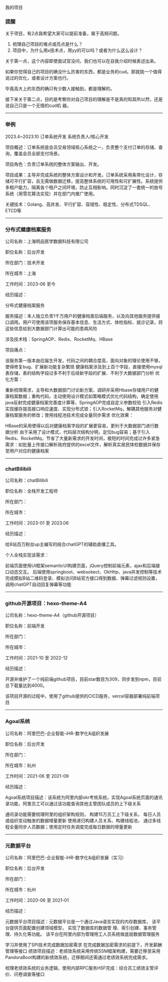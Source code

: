 我的项目

### 提醒

关于项目，有2点我希望大家可以提前准备，属于高频问题。
1. 梳理自己项目的难点或亮点是什么？
2. 项目中，为什么用x技术点，用yy的可以吗？或者为什么这么设计？

关于第一点，这个内容即使面试官没问，我们也可以在自我介绍时候表述出来。

如果你觉得自己的项目的确没什么厉害的东西，都是业务的cud。那就挑一个值得说过的优化，或者设计方案也行。

毕竟高大上的东西的确只有少数人接触到，都是理解的。


接下来关于第二点，目的是考察你对自己项目的理解是不是真的知其所以然，还是说自己只是一个无情的cud机
器。

---

### 举例
2023.4~2023.10  订单系统开发   系统负责人/核心开发

项目概述：订单系统是会员交易领域核心系统之一，负责整个支付订单的存储、查询，覆盖会员全部支付场景。 

项目角色：负责订单系统的整体方案输出、开发。

项目成果：主导并完成系统的整体方案设计和开发。订单系统采用条带化设计，存储可平行扩容，且无需做数据迁移，提高整体系统的可用性和可扩展性。系统提供多租户能力，隔离各个租户之间环境，防止互相影响。同时沉淀了一套统一的放号系统（用雪花算法实现）并在部门内推广使用。

关键技术：Golang、高并发、平行扩容、容错性、稳定性、分布式TDSQL、ETCD等

---

### 分布式健康档案服务

公司名称：上海明品医学数据科技有限公司

职位名称：后台开发

所在部门：技术开发

所在城市：上海

工作时间：2023-06 至今

经历描述：

分布式健康档案服务

服务描述：本人独立负责1千万用户的健康档案后端服务，以及向其他服务提供接口调用。用户可使用该项服务保存基本信息、生活方式、体检指标、就诊记录，将这些信息给到大数据部门计算出可能的患病风险

涉及技术栈：SpringAOP、Redis、RocketMq、HBase

项目痛点：

该服务第一版本由应届生开发，代码之间的耦合度高，面向对象的理论使用不够，使得修复bug、扩展新功能复杂繁琐
健康档案涉及到上百个字段，直接使用mysql表存储，表的结构字段过多不利于后续新字段的扩展、不利于大数据部门分析
优化方案：

重新梳理需求，主导和大数据部门讨论新方案，调研并采用Hbase存储用户的健康档案数据；重构代码，主动使用设计模式如策略模式优化代码结构，确定使用java反射完成健康档案完善度计算等，SpringAOP完成自定义参数校验
引入Redis实现缓存提高接口响应速度、实现分布式锁；引入RocketMq，解耦其他服务对健康档案服务的修改；使用线程池技术完成全量同步需求
优化效果：

HBase的采用使得以后对健康档案字段的扩展更容易，更利于大数据部门进行数据分析
由于采用了设计模式，代码层次结构分明，定位bug容易；基于引入Redis、RocketMq，节省了大量新需求的开发时间，极短的时间完成过许多紧急需求：如批量上传接口解析政府提供的excel文件，解析真实居民体检数据并保存至用户对应的健康档案

---

### chatBilibili

公司名称：chatBilibili

职位名称：全栈开发工程师

所在部门：

所在城市：

工作时间：2023-01 至 2023.06

经历描述：

给B站百万粉丝up主编写的结合chatGPT的辅助直播工具。

个人全栈实现该需求：

前端页面使用UI框架semanticUI构建页面，jQuery控制前端元素，ajax和后端接口动态交互。
后端使用springboot、websokect、OkHttp、java并发控制等技术完成模拟B站二维码登录、模拟访问B站官方接口得到数据、弹幕过滤规则设置，调用chatGPT自动回复弹幕等功能

---

### github开源项目：hexo-theme-A4

公司名称：hexo-theme-A4（github开源项目）

职位名称：前端开发

所在部门：

所在城市：

工作时间：2021-10 至 2022-12

经历描述：

开源并维护了一个纯前端github项目，目前star数目为309，同步发到npm，目前总下载量达到4000。

该项目开源的过程中，使用了github提供的CICD服务，vercel容器部署纯前端项目

---

### Agoal系统

公司名称：阿里巴巴-企业智能-iHR-数字化&组织发展

职位名称：后台开发

所在部门：

所在城市：杭州

工作时间：2021-06 至 2021-09

经历描述：

Agoal系统项目描述：该系统为阿里内部okr考核系统，实现Agoal系统页面的通讯录功能，阿里员工可以通过该功能查询其他主管团队成员的上下级关系

通讯录功能需要梳理阿里的组织架构规则， 构建15万员工上下级关系， 每日人员或组织变动触发的数据增量更新
使用递归构建人员关系、构建线程池， 通过多线程全量同步人员数据；使用定时任务调度完成每日数据的增量更新

---

### 元数据平台

公司名称：阿里巴巴-企业智能-iHR-数字化&组织发展（实习）

职位名称：后台开发

所在部门：

所在城市：杭州

工作时间：2020-06 至 2021-01

经历描述：

元数据平台项目描述：元数据平台是一个通过Java语言实现的内存数据库， 该平台提供页面配置创建领域模型， 实现了数据库的数据管 理、索引创建、事务管理、持久化等功能。 该平台在阿里内部为管理用工人员系统做底层数据管理服务

学习并使用了SPI技术完成数据加密需求
在完成数据加密需求的前提下，开发薪酬管理等接口
绩效项目描述：老绩效系统采用传统SSM框架构建，需要迁移至采用PandoraBoot构建的新绩效系统，迁移期间还需通过老绩效系统完成需求。

梳理老绩效系统的业务逻辑，使用内部RPC服务HSF完成：综合员工绩效主管评价、问卷调查等接口
